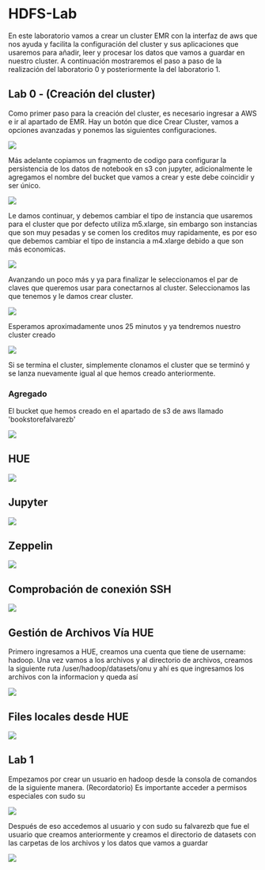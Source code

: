 # HDFS-Lab
En este laboratorio vamos a crear un cluster EMR con la interfaz de aws que nos ayuda y facilita la configuración del cluster y sus aplicaciones que usaremos para añadir, leer y procesar los datos que vamos a guardar en nuestro cluster. A continuación mostraremos el paso a paso de la realización del laboratorio 0 y posteriormente la del laboratorio 1. 

## Lab 0 - (Creación del cluster)
Como primer paso para la creación del cluster, es necesario ingresar a AWS e ir al apartado de EMR. Hay un botón que dice Crear Cluster, vamos a opciones avanzadas y ponemos las siguientes configuraciones. 

![](img/aplicationss.png)

Más adelante copiamos un fragmento de codigo para configurar la persistencia de los datos de notebook en s3 con jupyter, adicionalmente le agregamos el nombre del bucket que vamos a crear y este debe coincidir y ser único.

![](img/configbucket.png)

Le damos continuar, y debemos cambiar el tipo de instancia que usaremos para el cluster que por defecto utiliza m5.xlarge, sin embargo son instancias que son muy pesadas y se comen los creditos muy rapidamente, es por eso que debemos cambiar el tipo de instancia a m4.xlarge debido a que son más economicas. 

![](img/clusterInstances.png)

Avanzando un poco más y ya para finalizar le seleccionamos el par de claves que queremos usar para conectarnos al cluster. Seleccionamos las que tenemos y le damos crear cluster. 

![](img/clusterKey.png)

Esperamos aproximadamente unos 25 minutos y ya tendremos nuestro cluster creado

![](img/cluster1.png)

Si se termina el cluster, simplemente clonamos el cluster que se terminó y se lanza nuevamente igual al que hemos creado anteriormente. 

### Agregado 

El bucket que hemos creado en el apartado de s3 de aws llamado 'bookstorefalvarezb'

![](img/bucket.png)

## HUE
![](img/hue.png)

## Jupyter 
![](img/jupyter.png)

## Zeppelin
![](img/zeppelin.png)

## Comprobación de conexión SSH
![](img/clusterssh.png)


## Gestión de Archivos Vía HUE 
Primero ingresamos a HUE, creamos una cuenta que tiene de username: hadoop. Una vez vamos a los archivos y al directorio de archivos, creamos la siguiente ruta /user/hadoop/datasets/onu y ahí es que ingresamos los archivos con la informacion  y queda así

![](img/hues.png)

## Files locales desde HUE

![](img/fileslocal.png)


## Lab 1 

Empezamos por crear un usuario en hadoop desde la consola de comandos de la siguiente manera. 
(Recordatorio) Es importante acceder a permisos especiales con sudo su

![](img/user.png)

Después de eso accedemos al usuario y con sudo su falvarezb que fue el usuario que creamos anteriormente y creamos el directorio de datasets con las carpetas de los archivos y los datos que vamos a guardar

![](img/folders.png)


